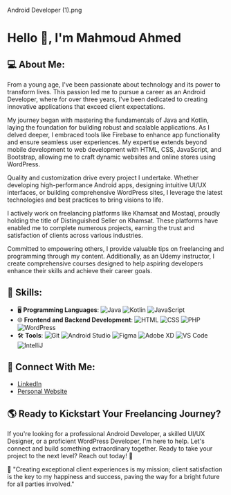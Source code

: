 Android Developer (1).png

# Hello 👋, I'm Mahmoud Ahmed

## 💻 About Me:
From a young age, I've been passionate about technology and its power to transform lives. This passion led me to pursue a career as an Android Developer, where for over three years, I've been dedicated to creating innovative applications that exceed client expectations.

My journey began with mastering the fundamentals of Java and Kotlin, laying the foundation for building robust and scalable applications. As I delved deeper, I embraced tools like Firebase to enhance app functionality and ensure seamless user experiences. My expertise extends beyond mobile development to web development with HTML, CSS, JavaScript, and Bootstrap, allowing me to craft dynamic websites and online stores using WordPress.

Quality and customization drive every project I undertake. Whether developing high-performance Android apps, designing intuitive UI/UX interfaces, or building comprehensive WordPress sites, I leverage the latest technologies and best practices to bring visions to life.

I actively work on freelancing platforms like Khamsat and Mostaql, proudly holding the title of Distinguished Seller on Khamsat. These platforms have enabled me to complete numerous projects, earning the trust and satisfaction of clients across various industries.

Committed to empowering others, I provide valuable tips on freelancing and programming through my content. Additionally, as an Udemy instructor, I create comprehensive courses designed to help aspiring developers enhance their skills and achieve their career goals.

## 🚠 Skills:
- 🖥️ **Programming Languages**: ![Java](https://img.shields.io/badge/-Java-blue) ![Kotlin](https://img.shields.io/badge/-Kotlin-orange) ![JavaScript](https://img.shields.io/badge/-JavaScript-yellow)
- 🌐 **Frontend and Backend Development**: ![HTML](https://img.shields.io/badge/-HTML-red) ![CSS](https://img.shields.io/badge/-CSS-blue) ![PHP](https://img.shields.io/badge/-PHP-purple) ![WordPress](https://img.shields.io/badge/-WordPress-black)
- 🛠️ **Tools**: ![Git](https://img.shields.io/badge/-Git-lightgrey) ![Android Studio](https://img.shields.io/badge/-Android%20Studio-green) ![Figma](https://img.shields.io/badge/-Figma-pink) ![Adobe XD](https://img.shields.io/badge/-Adobe%20XD-purple) ![VS Code](https://img.shields.io/badge/-VS%20Code-blue) ![IntelliJ](https://img.shields.io/badge/-IntelliJ-black)

## 💎 Connect With Me:
- [LinkedIn](https://www.linkedin.com/in/mahmoud-ahmed-abdelrazek/)
- [Personal Website](https://www.codemanmahmoud.com)

## 🌎 Ready to Kickstart Your Freelancing Journey?
If you're looking for a professional Android Developer, a skilled UI/UX Designer, or a proficient WordPress Developer, I'm here to help. Let's connect and build something extraordinary together. Ready to take your project to the next level? Reach out today! 🚀

🌟 "Creating exceptional client experiences is my mission; client satisfaction is the key to my happiness and success, paving the way for a bright future for all parties involved."
